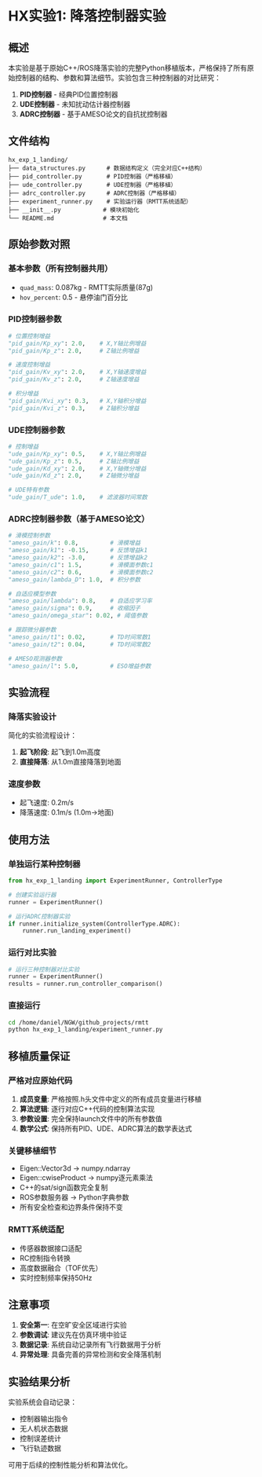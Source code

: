 # HX实验1: 降落控制器实验

## 概述

本实验是基于原始C++/ROS降落实验的完整Python移植版本，严格保持了所有原始控制器的结构、参数和算法细节。实验包含三种控制器的对比研究：

1. **PID控制器** - 经典PID位置控制器
2. **UDE控制器** - 未知扰动估计器控制器  
3. **ADRC控制器** - 基于AMESO论文的自抗扰控制器

## 文件结构

```
hx_exp_1_landing/
├── data_structures.py      # 数据结构定义（完全对应C++结构）
├── pid_controller.py       # PID控制器（严格移植）
├── ude_controller.py       # UDE控制器（严格移植）
├── adrc_controller.py      # ADRC控制器（严格移植）
├── experiment_runner.py    # 实验运行器（RMTT系统适配）
├── __init__.py            # 模块初始化
└── README.md              # 本文档
```

## 原始参数对照

### 基本参数（所有控制器共用）
- `quad_mass`: 0.087kg - RMTT实际质量(87g)
- `hov_percent`: 0.5 - 悬停油门百分比

### PID控制器参数
```python
# 位置控制增益
"pid_gain/Kp_xy": 2.0,    # X,Y轴比例增益
"pid_gain/Kp_z": 2.0,     # Z轴比例增益

# 速度控制增益  
"pid_gain/Kv_xy": 2.0,    # X,Y轴速度增益
"pid_gain/Kv_z": 2.0,     # Z轴速度增益

# 积分增益
"pid_gain/Kvi_xy": 0.3,   # X,Y轴积分增益
"pid_gain/Kvi_z": 0.3,    # Z轴积分增益
```

### UDE控制器参数  
```python
# 控制增益
"ude_gain/Kp_xy": 0.5,    # X,Y轴比例增益
"ude_gain/Kp_z": 0.5,     # Z轴比例增益
"ude_gain/Kd_xy": 2.0,    # X,Y轴微分增益
"ude_gain/Kd_z": 2.0,     # Z轴微分增益

# UDE特有参数
"ude_gain/T_ude": 1.0,    # 滤波器时间常数
```

### ADRC控制器参数（基于AMESO论文）
```python
# 滑模控制参数
"ameso_gain/k": 0.8,         # 滑模增益
"ameso_gain/k1": -0.15,      # 反馈增益k1
"ameso_gain/k2": -3.0,       # 反馈增益k2  
"ameso_gain/c1": 1.5,        # 滑模面参数c1
"ameso_gain/c2": 0.6,        # 滑模面参数c2
"ameso_gain/lambda_D": 1.0,  # 积分参数

# 自适应模型参数
"ameso_gain/lambda": 0.8,    # 自适应学习率
"ameso_gain/sigma": 0.9,     # 收缩因子
"ameso_gain/omega_star": 0.02, # 阈值参数

# 跟踪微分器参数
"ameso_gain/t1": 0.02,       # TD时间常数1
"ameso_gain/t2": 0.04,       # TD时间常数2

# AMESO观测器参数
"ameso_gain/l": 5.0,         # ESO增益参数
```

## 实验流程

### 降落实验设计
简化的实验流程设计：

1. **起飞阶段**: 起飞到1.0m高度
2. **直接降落**: 从1.0m直接降落到地面

### 速度参数
- 起飞速度: 0.2m/s
- 降落速度: 0.1m/s (1.0m→地面)

## 使用方法

### 单独运行某种控制器
```python
from hx_exp_1_landing import ExperimentRunner, ControllerType

# 创建实验运行器
runner = ExperimentRunner()

# 运行ADRC控制器实验
if runner.initialize_system(ControllerType.ADRC):
    runner.run_landing_experiment()
```

### 运行对比实验
```python
# 运行三种控制器对比实验
runner = ExperimentRunner()
results = runner.run_controller_comparison()
```

### 直接运行
```bash
cd /home/daniel/NGW/github_projects/rmtt
python hx_exp_1_landing/experiment_runner.py
```

## 移植质量保证

### 严格对应原始代码
1. **成员变量**: 严格按照.h头文件中定义的所有成员变量进行移植
2. **算法逻辑**: 逐行对应C++代码的控制算法实现
3. **参数设置**: 完全保持launch文件中的所有参数值
4. **数学公式**: 保持所有PID、UDE、ADRC算法的数学表达式

### 关键移植细节
- Eigen::Vector3d → numpy.ndarray
- Eigen::cwiseProduct → numpy逐元素乘法
- C++的sat/sign函数完全复制
- ROS参数服务器 → Python字典参数
- 所有安全检查和边界条件保持不变

### RMTT系统适配
- 传感器数据接口适配
- RC控制指令转换
- 高度数据融合（TOF优先）
- 实时控制频率保持50Hz

## 注意事项

1. **安全第一**: 在空旷安全区域进行实验
2. **参数调试**: 建议先在仿真环境中验证
3. **数据记录**: 系统自动记录所有飞行数据用于分析
4. **异常处理**: 具备完善的异常检测和安全降落机制

## 实验结果分析

实验系统会自动记录：
- 控制器输出指令
- 无人机状态数据  
- 控制误差统计
- 飞行轨迹数据

可用于后续的控制性能分析和算法优化。